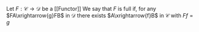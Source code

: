 Let $F:\mathcal{C}\to \mathcal{D}$ be a [[Functor]]
We say that $F$ is full if, for any $FA\xrightarrow{g}FB$ in $\mathcal{D}$ 
there exists $A\xrightarrow{f}B$ in $\mathcal{C}$ with $Ff=g$
